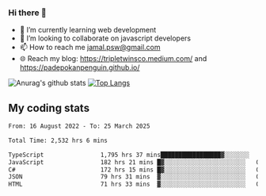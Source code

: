 ### Hi there 👋

<!--
**padepokanpenguin/padepokanpenguin** is a ✨ _special_ ✨ repository because its `README.md` (this file) appears on your GitHub profile.
-->

- 🌱 I’m currently learning  web development
- 👯 I’m looking to collaborate on javascript developers
- 📫 How to reach me jamal.psw@gmail.com
- 🌐 Reach my blog:
   https://tripletwinsco.medium.com/ and
   https://padepokanpenguin.github.io/

![Anurag's github stats](https://github-readme-stats.vercel.app/api?username=padepokanpenguin&count_private=true&disable_animations=false&show_icons=true&theme=default)
[![Top Langs](https://github-readme-stats.vercel.app/api/top-langs/?username=padepokanpenguin&theme=default&layout=compact)](https://github.com/padepokanpenguin)

## My coding stats

<!--START_SECTION:waka-->

```txt
From: 16 August 2022 - To: 25 March 2025

Total Time: 2,532 hrs 6 mins

TypeScript                1,795 hrs 37 mins█████████████████▓░░░░░░░   70.91 %
JavaScript                182 hrs 21 mins █▓░░░░░░░░░░░░░░░░░░░░░░░   07.20 %
C#                        172 hrs 15 mins █▓░░░░░░░░░░░░░░░░░░░░░░░   06.80 %
JSON                      79 hrs 31 mins  ▓░░░░░░░░░░░░░░░░░░░░░░░░   03.14 %
HTML                      71 hrs 33 mins  ▓░░░░░░░░░░░░░░░░░░░░░░░░   02.83 %
```

<!--END_SECTION:waka-->


